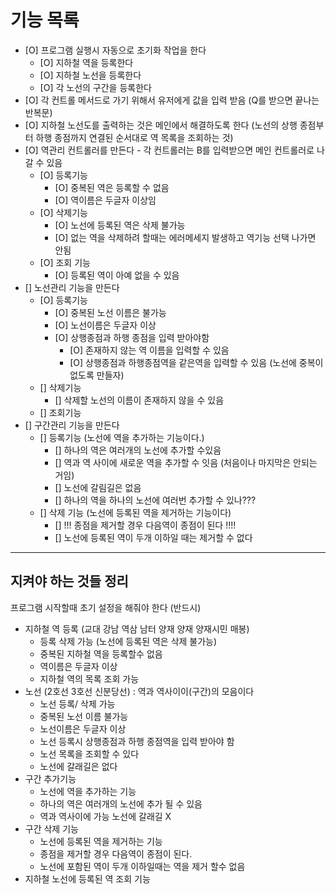 # 기능 목록

  - [O] 프로그램 실행시 자동으로 초기화 작업을 한다
    - [O] 지하철 역을 등록한다
    - [O] 지하철 노선을 등록한다
    - [O] 각 노선의 구간을 등록한다
  - [O] 각 컨트롤 메서드로 가기 위해서 유저에게 값을 입력 받음 (Q를 받으면 끝나는 반복문)
  - [O] 지하철 노선도를 출력하는 것은 메인에서 해결하도록 한다 (노선의 상행 종점부터 하행 종점까지 연결된 순서대로 역 목록을 조회하는 것)
  - [O] 역관리 컨트롤러를 만든다 - 각 컨트롤러는 B를 입력받으면 메인 컨트롤러로 나갈 수 있음
    - [O] 등록기능
      - [O] 중복된 역은 등록할 수 없음
      - [O] 역이름은 두글자 이상임
    - [O] 삭제기능
      - [O] 노선에 등록된 역은 삭제 불가능
      - [O] 없는 역을 삭제하려 할때는 에러메세지 발생하고 역기능 선택 나가면 안됨
    - [O] 조회 기능
      - [O] 등록된 역이 아예 없을 수 있음
  - [] 노선관리 기능을 만든다
    - [O] 등록기능
      - [O] 중복된 노선 이름은 불가능
      - [O] 노선이름은 두글자 이상
      - [O] 상행종점과 하행 종점을 입력 받아야함
        - [O] 존재하지 않는 역 이름을 입력할 수 있음
        - [O] 상행종점과 하행종점역을 같은역을 입력할 수 있음 (노선에 중복이 없도록 만들자)
    - [] 삭제기능
      - [] 삭제할 노선의 이름이 존재하지 않을 수 있음
    - [] 조회기능
  - [] 구간관리 기능을 만든다
    - [] 등록기능 (노선에 역을 추가하는 기능이다.)
      - [] 하나의 역은 여러개의 노선에 추가할 수있음
      - [] 역과 역 사이에 새로운 역을 추가할 수 잇음 (처음이나 마지막은 안되는 거임)
      - [] 노선에 갈림길은 없음
      - [] 하나의 역을 하나의 노선에 여러번 추가할 수 있나???
    - [] 삭제 기능 (노선에 등록된 역을 제거하는 기능이다)
      - [] !!! 종점을 제거할 경우 다음역이 종점이 된다 !!!!
      - [] 노선에 등록된 역이 두개 이하일 때는 제거할 수 없다






---
## 지켜야 하는 것들 정리
프로그램 시작할때 초기 설정을 해줘야 한다 (반드시)
- 지하철 역 등록 (교대 강남 역삼 남터 양재 양재 양재시민 매봉) 
  - 등록 삭제 가능 (노선에 등록된 역은 삭제 불가능)
  - 중복된 지하철 역을 등록할수 없음
  - 역이름은 두글자 이상
  - 지하철 역의 목록 조회 가능
- 노선 (2호선 3호선 신분당선) : 역과 역사이이(구간)의 모음이다
  - 노선 등록/ 삭제 가능
  - 중복된 노선 이름 불가능
  - 노선이름은 두글자 이상
  - 노선 등록시 상행종점과 하행 종점역을 입력 받아야 함
  - 노선 목록을 조회할 수 있다
  - 노선에 갈래길은 없다
- 구간 추가기능 
  - 노선에 역을 추가하는 기능
  - 하나의 역은 여러개의 노선에 추가 될 수 있음
  - 역과 역사이에 가능 노선에 갈래길 X
- 구간 삭제 기능 
  - 노선에 등록된 역을 제거하는 기능
  - 종점을 제거할 경우 다음역이 종점이 된다.
  - 노선에 포함된 역이 두개 이하일때는 역을 제거 할수 없음
- 지하철 노선에 등록된 역 조회 기능